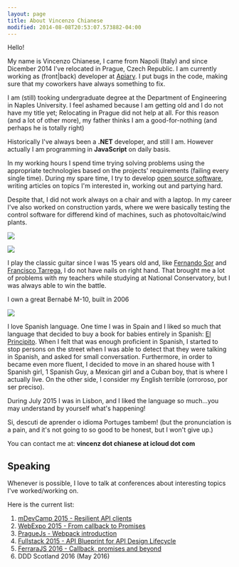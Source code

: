 ```yaml
---
layout: page
title: About Vincenzo Chianese
modified: 2014-08-08T20:53:07.573882-04:00
---
```


Hello!

My name is Vincenzo Chianese, I came from Napoli (Italy) and since Dicember 2014 I've relocated in Prague, Czech Republic.
I am currently working as (front|back) developer at [Apiary](http://apiary.io). I put bugs in the code, making sure that my coworkers have always something to fix.

I am (still) tooking undergraduate degree at the Department of Engineering in Naples University. I feel ashamed because I am getting old and I do not have my title yet; Relocating in Prague did not help at all. For this reason (and a lot of other more), my father thinks I am a good-for-nothing (and perhaps he is totally right)

Historically I've always been a **.NET** developer, and still I am. However actually I am programming in **JavaScript** on daily basis.

In my working hours I spend time trying solving problems using the appropriate technologies based on the projects' requirements (failing every single time). During my spare time, I try to develop [open source software](https://github.com/XVincentX), writing articles on topics I'm interested in, working out and partying hard.

Despite that, I did not work always on a chair and with a laptop. In my career I've also worked on construction yards, where we were basically testing the control software for differend kind of machines, such as photovoltaic/wind plants.

![](http://i.imgur.com/VrgtcKE.jpg)

![](http://i.imgur.com/BmGT3uE.jpg)

I play the classic guitar since I was 15 years old and, like [Fernando Sor](https://en.wikipedia.org/wiki/Fernando_Sor) and [Francisco Tarrega](https://en.wikipedia.org/wiki/Francisco_T%C3%A1rrega), I do not have nails on right hand. That brought me a lot of problems with my teachers while studying at National Conservatory, but I was always able to win the battle.

I own a great Bernabé M-10, built in 2006

![](http://i.imgur.com/JAyjOTu.jpg)

I love Spanish language. One time I was in Spain and I liked so much that language that decided to buy a book for babies entirely in Spanish: [El Principito](https://es.wikipedia.org/wiki/El_principito). When I felt that was enough proficient in Spanish, I started to stop persons on the street when I was able to detect that they were talking in Spanish, and asked for small conversation. Furthermore, in order to became even more fluent, I decided to move in an shared house with 1 Spanish girl, 1 Spanish Guy, a Mexican girl and a Cuban boy, that is where I actually live. On the other side, I consider my English terrible (orroroso, por ser preciso).

During July 2015 I was in Lisbon, and I liked the language so much...you may understand by yourself what's happening!

Si, descuti de aprender o idioma Portuges tambem! (but the pronunciation is a pain, and it's not going to so good to be honest, but I won't give up.)

You can contact me at: **vincenz dot chianese at icloud dot com**

## Speaking

Whenever is possible, I love to talk at conferences about interesting topics I've worked/working on. 

Here is the current list:

1. [mDevCamp 2015 - Resilient API clients](http://slideslive.com/38894088/building-resilient-api-client)
2. [WebExpo 2015 - From callback to Promises](http://slideslive.com/38894521/from-callbacks-to-promises)
3. [PragueJs - Webpack introduction](https://twitter.com/Jsconfcz/status/647106973679374336)
4. [Fullstack 2015 - API Blueprint for API Design Lifecycle](https://skillsmatter.com/skillscasts/6774-api-blueprint-for-api-design-lifecycle)
5. [FerraraJS 2016 - Callback, promises and beyond](https://twitter.com/universaljsday/status/709309432967122944)
6. DDD Scotland 2016 (May 2016)

